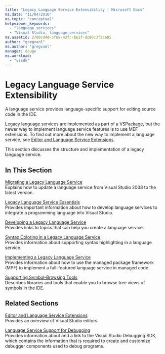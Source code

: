 ```yaml
---
title: "Legacy Language Service Extensibility | Microsoft Docs"
ms.date: "11/04/2016"
ms.topic: "conceptual"
helpviewer_keywords: 
  - "language services"
  - "Visual Studio, language services"
ms.assetid: 2700cd4d-5f68-43fc-b62f-dc80c3f3aa85
author: "gregvanl"
ms.author: "gregvanl"
manager: douge
ms.workload: 
  - "vssdk"
---
```

# Legacy Language Service Extensibility
A language service provides language-specific support for editing source code in the IDE.  
  
 Legacy language services are implemented as part of a VSPackage, but the newer way to implement language service features is to use MEF extensions. To find out more about the new way to implement a language service, see [Editor and Language Service Extensions](../../extensibility/editor-and-language-service-extensions.md).  
  
 This section discusses the structure and implementation of a legacy language service.  
  
## In This Section  
 [Migrating a Legacy Language Service](../../extensibility/internals/migrating-a-legacy-language-service.md)  
 Explains how to update a language service from Visual Studio 2008 to the latest version.  
  
 [Legacy Language Service Essentials](../../extensibility/internals/legacy-language-service-essentials.md)  
 Provides important information about how to develop language services to integrate a programming language into Visual Studio.  
  
 [Developing a Legacy Language Service](../../extensibility/internals/developing-a-legacy-language-service.md)  
 Provides links to topics that can help you create a language service.  
  
 [Syntax Coloring in a Legacy Language Service](../../extensibility/internals/syntax-coloring-in-a-legacy-language-service.md)  
 Provides information about supporting syntax highlighting in a language service.  
  
 [Implementing a Legacy Language Service](../../extensibility/internals/implementing-a-legacy-language-service1.md)  
 Provides information about how to use the managed package framework (MPF) to implement a full-featured language service in managed code.  
  
 [Supporting Symbol-Browsing Tools](../../extensibility/internals/supporting-symbol-browsing-tools.md)  
 Describes libraries and tools that enable you to browse tree views of symbols in the IDE.  
  
## Related Sections  
 [Editor and Language Service Extensions](../../extensibility/editor-and-language-service-extensions.md)  
 Provides an overview of Visual Studio editors.  
  
 [Language Service Support for Debugging](../../extensibility/internals/language-service-support-for-debugging.md)  
 Provides information about and a link to the Visual Studio Debugging SDK, which contains the information that is required to create and customize debugger components used to debug programs.